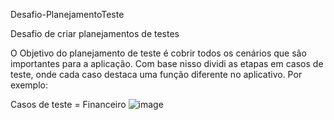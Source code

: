 Desafio-PlanejamentoTeste

Desafio de criar planejamentos de testes

O Objetivo do planejamento de teste é cobrir todos os cenários que são importantes para a aplicação. Com base nisso dividi as etapas em casos de teste, onde cada caso destaca uma função diferente no aplicativo.
Por exemplo:

Casos de teste = Financeiro
![image](https://github.com/JeanValentim/nonogram-manual-testing/assets/112276070/f784711a-6e78-484a-867b-01768ea600f8)
